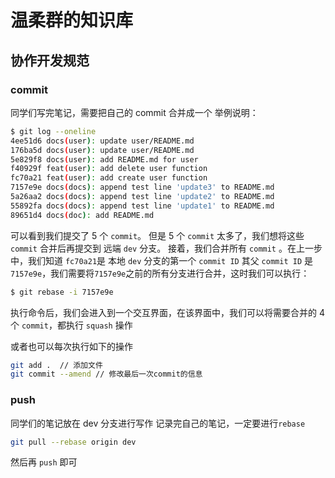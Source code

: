 # 温柔群的知识库
## 协作开发规范
### commit
同学们写完笔记，需要把自己的 commit 合并成一个
举例说明：
```bash
$ git log --oneline
4ee51d6 docs(user): update user/README.md
176ba5d docs(user): update user/README.md
5e829f8 docs(user): add README.md for user
f40929f feat(user): add delete user function
fc70a21 feat(user): add create user function
7157e9e docs(docs): append test line 'update3' to README.md
5a26aa2 docs(docs): append test line 'update2' to README.md
55892fa docs(docs): append test line 'update1' to README.md
89651d4 docs(doc): add README.md
```
可以看到我们提交了 5 个 `commit`。
但是 5 个 `commit` 太多了，我们想将这些 `commit` 合并后再提交到 远端 `dev` 分⽀。
接着，我们合并所有 `commit`  。在上⼀步中，我们知道 `fc70a21`是 本地 `dev` 分⽀的第⼀个 `commit ID`
其父 `commit ID` 是 `7157e9e`，我们需要将`7157e9e`之前的所有分支进行合并，这时我们可以执行：
```bash
$ git rebase -i 7157e9e
```
执行命令后，我们会进⼊到⼀个交互界⾯，在该界面中，我们可以将需要合并的 4 个 `commit`，都执行
`squash` 操作

或者也可以每次执行如下的操作
```bash
git add .  // 添加文件
git commit --amend // 修改最后一次commit的信息
```

### push
同学们的笔记放在 dev 分支进行写作
记录完自己的笔记，一定要进行`rebase`
```bash
git pull --rebase origin dev
```
然后再 `push` 即可
